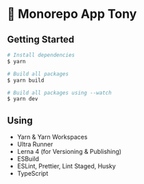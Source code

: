 # 🌱 Monorepo App Tony

## Getting Started

```bash
# Install dependencies
$ yarn

# Build all packages
$ yarn build

# Build all packages using --watch
$ yarn dev
```

## Using

- Yarn & Yarn Workspaces
- Ultra Runner
- Lerna 4 (for Versioning & Publishing)
- ESBuild
- ESLint, Prettier, Lint Staged, Husky
- TypeScript
